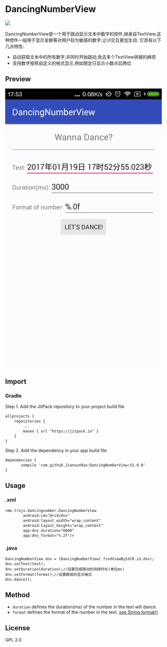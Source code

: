 # DancingNumberView

[![](https://jitpack.io/v/JianxunRao/DancingNumberView.svg)](https://jitpack.io/#JianxunRao/DancingNumberView)


DancingNumberView是一个用于跳动显示文本中数字的控件,继承自TextView.这种控件一般用于显示金额等对用户较为敏感的数字,让UI交互更加生动.
它具有以下几点特性:
- 自动获取文本中的所有数字,并同时开始跳动,免去多个TextView拼接的麻烦
- 支持数字按照自定义的格式显示,例如限定只显示小数点后两位

## Preview
![screenshot](https://github.com/JianxunRao/DancingNumberView/blob/master/app/screenshot/device-2017-01-19-175313.gif)

## Import
### Gradle

Step 1. Add the JitPack repository to your project build file

	allprojects {
		repositories {
			...
			maven { url "https://jitpack.io" }
		}
	}

Step 2. Add the dependency in your app build file

	dependencies {
	       compile 'com.github.JianxunRao:DancingNumberView:V1.0.0'
	}

## Usage
### .xml

    <me.trojx.dancingnumber.DancingNumberView
            android:id="@+id/dnv"
            android:layout_width="wrap_content"
            android:layout_height="wrap_content"
            app:dnv_duration="6000"
            app:dnv_format="%.2f"/>
### .java

    DancingNumberView dnv = (DancingNumberView) findViewById(R.id.dnv);
    dnv.setText(text);
    dnv.setDuration(duration);//设置完成跳动的持续时长(单位ms)
    dnv.setFormat(format);//设置数组的显示格式
    dnv.dance();

## Method

- `duration` defines the duration(ms) of the number in the text will dance.
- `format` defines the format of the number in the text. [see String.format()](http://docs.oracle.com/javase/7/docs/api/java/lang/String.html#format(java.util.Locale,%20java.lang.String,%20java.lang.Object...))

## License
GPL 2.0